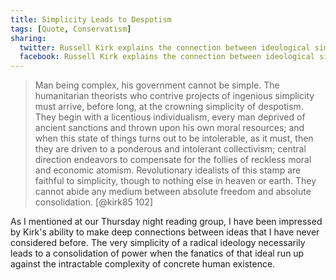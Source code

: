 ```yaml
---
title: Simplicity Leads to Despotism
tags: [Quote, Conservatism]
sharing:
  twitter: Russell Kirk explains the connection between ideological simplicity and despotism.
  facebook: Russell Kirk explains the connection between ideological simplicity and despotism.
---
```


> Man being complex, his government cannot be simple.  The
> humanitarian theorists who contrive projects of ingenious
> simplicity must arrive, before long, at the crowning simplicity
> of despotism.  They begin with a licentious individualism, every
> man deprived of ancient sanctions and thrown upon his own moral
> resources; and when this state of things turns out to be
> intolerable, as it must, then they are driven to a ponderous and
> intolerant collectivism; central direction endeavors to
> compensate for the follies of reckless moral and economic
> atomism.  Revolutionary idealists of this stamp are faithful to
> simplicity, though to nothing else in heaven or earth.  They
> cannot abide any medium between absolute freedom and absolute
> consolidation.
> [@kirk85 102]

As I mentioned at our Thursday night reading group, I have been impressed by Kirk's ability to make deep connections between ideas that I have never considered before.  The very simplicity of a radical ideology necessarily leads to a consolidation of power when the fanatics of that ideal run up against the intractable complexity of concrete human existence.